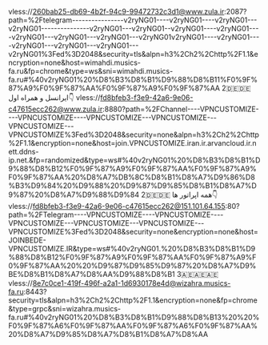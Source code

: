 vless://260bab25-db69-4b2f-94c9-99472732c3d1@www.zula.ir:2087?path=%2Ftelegram----------------v2ryNG01----v2ryNG01----v2ryNG01---v2ryNG01---------------v2ryNG01---v2ryNG01--v2ryNG01----v2ryNG01----v2ryNG01---v2ryNG01---v2ryNG01---v2ryNG01v2ryNG01----v2ryNG01----v2ryNG01---v2ryNG01---v2ryNG01---v2ryNG01%3Fed%3D2048&security=tls&alpn=h3%2Ch2%2Chttp%2F1.1&encryption=none&host=wimahdi.musics-fa.ru&fp=chrome&type=ws&sni=wimahdi.musics-fa.ru#%40v2ryNG01%20%D8%B3%D8%B1%D9%88%D8%B11%F0%9F%87%A9%F0%9F%87%AA%F0%9F%87%A9%F0%9F%87%AA
2🇩🇪🇩🇪 ایرانسل و همراه اول👇
vless://fd8bfeb3-f3e9-42a6-9e06-c47615ecc262@www.zula.ir:8880?path=%2FChannel----VPNCUSTOMIZE----VPNCUSTOMIZE----VPNCUSTOMIZE---VPNCUSTOMIZE---VPNCUSTOMIZE---VPNCUSTOMIZE%3Fed%3D2048&security=none&alpn=h3%2Ch2%2Chttp%2F1.1&encryption=none&host=join.VPNCUSTOMIZE.iran.ir.arvancloud.ir.nett.ddns-ip.net.&fp=randomized&type=ws#%40v2ryNG01%20%D8%B3%D8%B1%D9%88%D8%B12%F0%9F%87%A9%F0%9F%87%AA%F0%9F%87%A9%F0%9F%87%AA%20%D8%A7%DB%8C%D8%B1%D8%A7%D9%86%D8%B3%D9%84%20%D9%88%20%D9%87%D9%85%D8%B1%D8%A7%D9%87%20%D8%A7%D9%88%D9%84
2🇩🇪🇩🇪 همه اپراتور ها👇
vless://fd8bfeb3-f3e9-42a6-9e06-c47615ecc262@151.101.64.155:80?path=%2FTelegram----VPNCUSTOMIZE----VPNCUSTOMIZE----VPNCUSTOMIZE---VPNCUSTOMIZE---VPNCUSTOMIZE---VPNCUSTOMIZE%3Fed%3D2048&security=none&encryption=none&host=JOINBEDE-VPNCUSTOMIZE.IR&type=ws#%40v2ryNG01.%20%D8%B3%D8%B1%D9%88%D8%B12%F0%9F%87%A9%F0%9F%87%AA%F0%9F%87%A9%F0%9F%87%AA%20%20%D9%87%D9%85%D9%87%20%D8%A7%D9%BE%D8%B1%D8%A7%D8%AA%D9%88%D8%B1
3🇦🇪🇦🇪🇦🇪
vless://8e7c0ce1-419f-496f-a2a1-1d6930178e4d@wizahra.musics-fa.ru:8443?security=tls&alpn=h3%2Ch2%2Chttp%2F1.1&encryption=none&fp=chrome&type=grpc&sni=wizahra.musics-fa.ru#%40v2ryNG01%20%D8%B3%D8%B1%D9%88%D8%B13%20%20%F0%9F%87%A6%F0%9F%87%AA%F0%9F%87%A6%F0%9F%87%AA%20%D8%A7%D9%85%D8%A7%D8%B1%D8%A7%D8%AA
